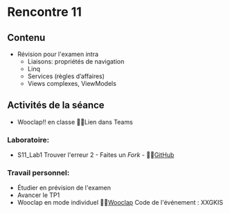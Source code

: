 # Rencontre 11

## Contenu
- Révision pour l'examen intra
    - Liaisons: propriétés de navigation
    - Linq
    - Services (règles d’affaires) 
    - Views complexes, ViewModels 


## Activités de la séance
  - Wooclap!! en classe 🔗‍💥Lien dans Teams


 ### Laboratoire: 
- S11_Lab1 Trouver l'erreur 2 - Faites un *Fork* - 🔗‍💥[GitHub](BRISE)



### Travail personnel: 
- Étudier en prévision de l'examen
- Avancer le TP1
- Wooclap en mode individuel 🔗‍💥[Wooclap](https://app.wooclap.com/events/XXGKIS/questions/66fc35c900e8638cbfb990a0) Code de l'événement :
XXGKIS